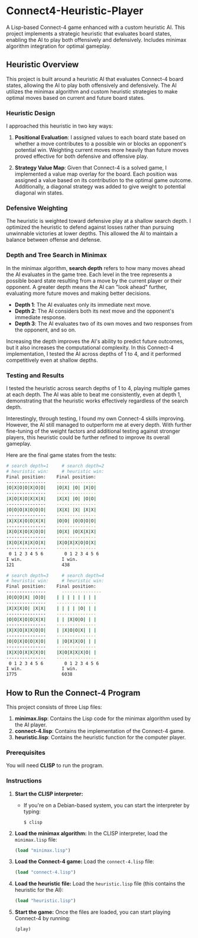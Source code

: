 # Connect4-Heuristic-Player

A Lisp-based Connect-4 game enhanced with a custom heuristic AI. This project implements a strategic heuristic that evaluates board states, enabling the AI to play both offensively and defensively. Includes minimax algorithm integration for optimal gameplay.

## Heuristic Overview

This project is built around a heuristic AI that evaluates Connect-4 board states, allowing the AI to play both offensively and defensively. The AI utilizes the minimax algorithm and custom heuristic strategies to make optimal moves based on current and future board states.

### Heuristic Design

I approached this heuristic in two key ways:

1. **Positional Evaluation**: I assigned values to each board state based on whether a move contributes to a possible win or blocks an opponent's potential win. Weighting current moves more heavily than future moves proved effective for both defensive and offensive play.

2. **Strategy Value Map**: Given that Connect-4 is a solved game, I implemented a value map overlay for the board. Each position was assigned a value based on its contribution to the optimal game outcome. Additionally, a diagonal strategy was added to give weight to potential diagonal win states.

### Defensive Weighting

The heuristic is weighted toward defensive play at a shallow search depth. I optimized the heuristic to defend against losses rather than pursuing unwinnable victories at lower depths. This allowed the AI to maintain a balance between offense and defense.

### Depth and Tree Search in Minimax

In the minimax algorithm, **search depth** refers to how many moves ahead the AI evaluates in the game tree. Each level in the tree represents a possible board state resulting from a move by the current player or their opponent. A greater depth means the AI can "look ahead" further, evaluating more future moves and making better decisions.

- **Depth 1**: The AI evaluates only its immediate next move.
- **Depth 2**: The AI considers both its next move and the opponent's immediate response.
- **Depth 3**: The AI evaluates two of its own moves and two responses from the opponent, and so on.

Increasing the depth improves the AI's ability to predict future outcomes, but it also increases the computational complexity. In this Connect-4 implementation, I tested the AI across depths of 1 to 4, and it performed competitively even at shallow depths.

### Testing and Results

I tested the heuristic across search depths of 1 to 4, playing multiple games at each depth. The AI was able to beat me consistently, even at depth 1, demonstrating that the heuristic works effectively regardless of the search depth. 

Interestingly, through testing, I found my own Connect-4 skills improving. However, the AI still managed to outperform me at every depth. With further fine-tuning of the weight factors and additional testing against stronger players, this heuristic could be further refined to improve its overall gameplay.

Here are the final game states from the tests:

```bash
# search depth=1     # search depth=2 
# heuristic win:     # heuristic win: 
Final position:	   Final position:	
---------------	   ---------------	
|O|X|O|O|X|O|O|	   |O|X| |O| |X|O|	
---------------	   ---------------	
|X|O|X|O|X|X|X|	   |X|X| |O| |O|O|	
---------------	   ---------------	
|O|O|O|X|O|O|O|	   |X|X| |X| |X|X|		
---------------	   ---------------	
|X|X|X|O|O|X|X|	   |O|O| |O|O|O|O|	
---------------	   ---------------	
|X|O|X|O|X|O|O|	   |O|X| |O|X|X|X|	
---------------	   ---------------	
|X|O|X|X|X|O|X|	   |X|O|X|X|O|O|X|	
---------------	   ---------------	
 0 1 2 3 4 5 6        0 1 2 3 4 5 6 
I win.               I win.		
121                  438		

# search depth=3     # search depth=4 
# heuristic win:     # heuristic win: 
Final position:	   Final position: 
---------------      --------------- 
|O|O|O|X| |O|O|	   | | | | | | | | 
---------------	   --------------- 
|X|X|X|O| |X|X|	   | | | | |O| | | 
---------------	   --------------- 
|O|O|X|O|O|X|X|	   | | |X|O|O| | | 
---------------	   --------------- 
|X|X|O|X|X|O|O|	   | |X|O|O|X| | | 
---------------	   ---------------	 
|O|O|X|O|O|X|O|	   | |O|X|X|O| | |	
---------------	   --------------- 
|X|X|O|X|X|X|O|	   |X|O|X|X|X|O| | 
---------------	   --------------- 
 0 1 2 3 4 5 6        0 1 2 3 4 5 6 
I win.               I win. 		
1775                 6038 		
```

## How to Run the Connect-4 Program

This project consists of three Lisp files:

1. **minimax.lisp**: Contains the Lisp code for the minimax algorithm used by the AI player.
2. **connect-4.lisp**: Contains the implementation of the Connect-4 game.
3. **heuristic.lisp**: Contains the heuristic function for the computer player.

### Prerequisites

You will need **CLISP** to run the program.

### Instructions

1. **Start the CLISP interpreter:**
   - If you're on a Debian-based system, you can start the interpreter by typing:
     ```
     $ clisp
     ```

2. **Load the minimax algorithm:**
   In the CLISP interpreter, load the `minimax.lisp` file:
   ```lisp
   (load "minimax.lisp")
   ```

3. **Load the Connect-4 game:**
   Load the `connect-4.lisp` file:
   ```lisp
   (load "connect-4.lisp")
   ```

4. **Load the heuristic file:**
   Load the `heuristic.lisp` file (this contains the heuristic for the AI):
   ```lisp
   (load "heuristic.lisp")
   ```

5. **Start the game:**
   Once the files are loaded, you can start playing Connect-4 by running:
   ```lisp
   (play)
   ```

